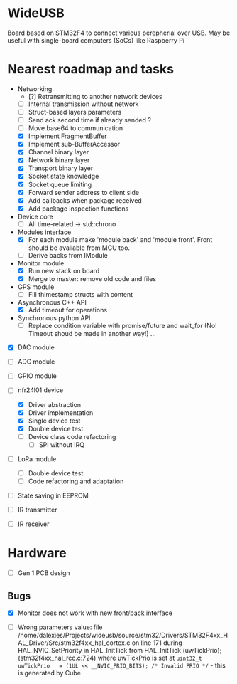 # WideUSB

Board based on STM32F4 to connect various perepherial over USB. May be useful with single-board computers (SoCs) like Raspberry Pi

Nearest roadmap and tasks
=====
- Networking
    - [?] Retransmitting to another network devices
    - [ ] Internal transmission without network
    - [ ] Struct-based layers parameters
    - [ ] Send ack second time if already sended ?
    - [ ] Move base64 to communication
    - [x] Implement FragmentBuffer
    - [x] Implement sub-BufferAccessor 
    - [x] Channel binary layer
    - [x] Network binary layer
    - [x] Transport binary layer
    - [x] Socket state knowledge
    - [x] Socket queue limiting
    - [x] Forward sender address to client side
    - [x] Add callbacks when package received
    - [x] Add package inspection functions

- Device core
	- [ ] All time-related -> std::chrono
    
- Modules interface
    - [x] For each module make 'module back' and 'module front'. Front should be avaliable from MCU too.
    - [ ] Derive backs from IModule

- Monitor module
    - [x] Run new stack on board
    - [x] Merge to master: remove old code and files

- GPS module
    - [ ] Fill thimestamp structs with content
        
- Asynchronous C++ API
    - [x] Add timeout for operations

- Synchronous python API
    - [ ] Replace condition variable with promise/future and wait_for (No! Timeout shoud be made in another way!)
    ...

- [x] DAC module

- [ ] ADC module

- [ ] GPIO module

- [ ] nfr24l01 device
	- [x] Driver abstraction
	- [x] Driver implementation
	- [x] Single device test
	- [x] Double device test
	- [ ] Device class code refactoring
		- [ ] SPI without IRQ

- [ ] LoRa module
	- [ ] Double device test
	- [ ] Code refactoring and adaptation

- [ ] State saving in EEPROM

- [ ] IR transmitter
- [ ] IR receiver

# Hardware
- [ ] Gen 1 PCB design

## Bugs
- [X] Monitor does not work with new front/back interface
- [ ] Wrong parameters value: file /home/dalexies/Projects/wideusb/source/stm32/Drivers/STM32F4xx_HAL_Driver/Src/stm32f4xx_hal_cortex.c on line 171 
      during HAL_NVIC_SetPriority in HAL_InitTick from HAL_InitTick (uwTickPrio); (stm32f4xx_hal_rcc.c:724) where uwTickPrio is set at 
      `uint32_t uwTickPrio   = (1UL << __NVIC_PRIO_BITS); /* Invalid PRIO */` - this is generated by Cube

